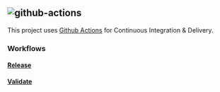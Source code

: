 ## ![github-actions]
This project uses [Github Actions][github-actions-docs] for Continuous Integration & Delivery.

### Workflows
#### [Release][release]

#### [Validate][validate]


<!-- references -->
[github-actions]: https://img.shields.io/badge/github--actions-4D4D4D?logo=github-actions&style=for-the-badge&logoColor=F8F8F5
[github-actions-docs]: https://docs.github.com/en/actions
[release]: /.github/workflows/release.yml
[validate]: /.github/workflows/validate.yml
